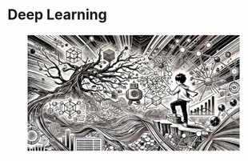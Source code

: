 # Deep Learning



<div align="left">

<figure><img src="../.gitbook/assets/image (1) (1).png" alt="" width="563"><figcaption></figcaption></figure>

</div>


